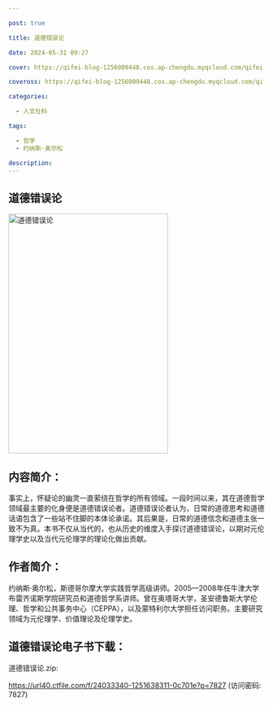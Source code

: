 ```yaml
---

post: true

title: 道德错误论

date: 2024-05-31 09:27

cover: https://qifei-blog-1256009448.cos.ap-chengdu.myqcloud.com/qifei-blog/s34066837.jpg

coveross: https://qifei-blog-1256009448.cos.ap-chengdu.myqcloud.com/qifei-blog/s34066837.jpg

categories:

  - 人文社科

tags:

  - 哲学
  - 约纳斯·奥尔松

description:
---
```


## 道德错误论

<img alt="道德错误论" class="aligncenter loading" data-was-processed="true" decoding="async" fetchpriority="high" height="471" src="https://qifei-blog-1256009448.cos.ap-chengdu.myqcloud.com/qifei-blog/s34066837.jpg" style="cursor: zoom-in;" width="314"/>

## 内容简介：

事实上，怀疑论的幽灵一直萦绕在哲学的所有领域。一段时间以来，其在道德哲学领域最主要的化身便是道德错误论者。道德错误论者认为，日常的道德思考和道德话语包含了一些站不住脚的本体论承诺。其后果是，日常的道德信念和道德主张一致不为真。本书不仅从当代的，也从历史的维度入手探讨道德错误论，以期对元伦理学史以及当代元伦理学的理论化做出贡献。

## 作者简介：

约纳斯·奥尔松，斯德哥尔摩大学实践哲学高级讲师。2005—2008年任牛津大学布雷齐诺斯学院研究员和道德哲学系讲师。曾在奥塔哥大学，圣安德鲁斯大学伦理、哲学和公共事务中心（CEPPA），以及蒙特利尔大学担任访问职务。主要研究领域为元伦理学、价值理论及伦理学史。

## 道德错误论电子书下载：

道德错误论.zip: 

https://url40.ctfile.com/f/24033340-1251638311-0c701e?p=7827 (访问密码: 7827)
